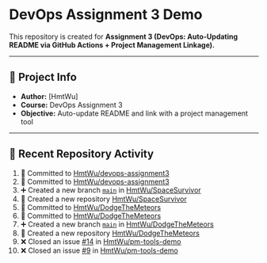 # DevOps Assignment 3 Demo

This repository is created for **Assignment 3 (DevOps: Auto-Updating README via GitHub Actions + Project Management Linkage).**

---

## 📌 Project Info
- **Author:** [HmtWu]
- **Course:** DevOps Assignment 3
- **Objective:** Auto-update README and link with a project management tool

---

## 🚀 Recent Repository Activity
<!--START_SECTION:activity-->
1. 📝 Committed to [HmtWu/devops-assignment3](https://github.com/HmtWu/devops-assignment3/commit/1e40626b57edea1c2027d904d1e1d1b4660a572d)
2. 📝 Committed to [HmtWu/devops-assignment3](https://github.com/HmtWu/devops-assignment3/commit/77747144ed4809a45edb567a8c8708abe6255870)
3. ➕ Created a new branch [`main`](https://github.com/HmtWu/SpaceSurvivor/tree/main) in [HmtWu/SpaceSurvivor](https://github.com/HmtWu/SpaceSurvivor)
4. 🎉 Created a new repository [HmtWu/SpaceSurvivor](https://github.com/HmtWu/SpaceSurvivor)
5. 📝 Committed to [HmtWu/DodgeTheMeteors](https://github.com/HmtWu/DodgeTheMeteors/commit/ff8f002bc1848744ece4ac34768cd2d1ac12e119)
6. 📝 Committed to [HmtWu/DodgeTheMeteors](https://github.com/HmtWu/DodgeTheMeteors/commit/f63a68f58fb15759b4bac9be160eb60defc40dd6)
7. ➕ Created a new branch [`main`](https://github.com/HmtWu/DodgeTheMeteors/tree/main) in [HmtWu/DodgeTheMeteors](https://github.com/HmtWu/DodgeTheMeteors)
8. 🎉 Created a new repository [HmtWu/DodgeTheMeteors](https://github.com/HmtWu/DodgeTheMeteors)
9. ❌ Closed an issue [#14](https://github.com/HmtWu/pm-tools-demo/issues/14) in [HmtWu/pm-tools-demo](https://github.com/HmtWu/pm-tools-demo)
10. ❌ Closed an issue [#9](https://github.com/HmtWu/pm-tools-demo/issues/9) in [HmtWu/pm-tools-demo](https://github.com/HmtWu/pm-tools-demo)
<!--END_SECTION:activity-->

